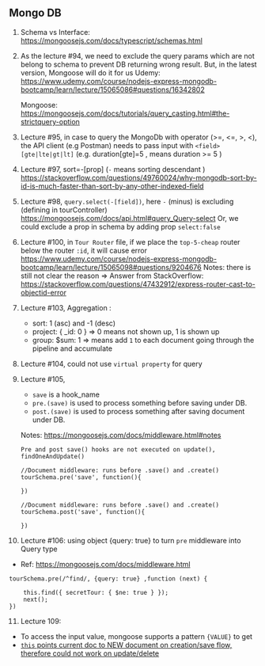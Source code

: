 ## Mongo DB

1. Schema vs Interface:
   https://mongoosejs.com/docs/typescript/schemas.html

2. As the lecture #94, we need to exclude the query params which are not belong to schema to prevent DB returning wrong result. But, in the latest version, Mongoose will do it for us
   Udemy: https://www.udemy.com/course/nodejs-express-mongodb-bootcamp/learn/lecture/15065086#questions/16342802

   Mongoose: https://mongoosejs.com/docs/tutorials/query_casting.html#the-strictquery-option

3. Lecture #95, in case to query the MongoDb with operator (>=, <=, >, <), the API client (e.g Postman) needs to pass input with `<field>[gte|lte|gt|lt]` (e.g. duration[gte]=5 , means duration >= 5 )

4. Lecture #97, sort=-[prop] (`-` means sorting descendant )
   https://stackoverflow.com/questions/49760024/why-mongodb-sort-by-id-is-much-faster-than-sort-by-any-other-indexed-field

5. Lecture #98, `query.select(-[field])`, here `-` (minus) is excluding (defining in tourController)
   https://mongoosejs.com/docs/api.html#query_Query-select
   Or, we could exclude a prop in schema by adding prop `select:false`

6. Lecture #100, in `Tour Router` file, if we place the `top-5-cheap` router below the router `:id`, it will cause error
   https://www.udemy.com/course/nodejs-express-mongodb-bootcamp/learn/lecture/15065098#questions/9204676
   Notes: there is still not clear the reason
   => Answer from StackOverflow:
   https://stackoverflow.com/questions/47432912/express-router-cast-to-objectid-error

7. Lecture #103, Aggregation :

   - sort: 1 (asc) and -1 (desc)
   - project: { \_id: 0 } => 0 means not shown up, 1 is shown up
   - group: $sum: 1 => means add `1` to each document going through the pipeline and accumulate

8. Lecture #104, could not use `virtual property` for query

9. Lecture #105,

   - `save` is a hook_name
   - `pre.(save)` is used to process something before saving under DB.
   - `post.(save)` is used to process something after saving document under DB.

   Notes: https://mongoosejs.com/docs/middleware.html#notes

   ```
   Pre and post save() hooks are not executed on update(), findOneAndUpdate()
   ```

   ```pre
   //Document middleware: runs before .save() and .create()
   tourSchema.pre('save', function(){

   })
   ```

   ```post
   //Document middleware: runs before .save() and .create()
   tourSchema.post('save', function(){

   })
   ```

10. Lecture #106: using object {query: true} to turn `pre` middleware into Query type

- Ref: https://mongoosejs.com/docs/middleware.html

```
tourSchema.pre(/^find/, {query: true} ,function (next) {

    this.find({ secretTour: { $ne: true } });
    next();
})
```

11. Lecture 109:

- To access the input value, mongoose supports a pattern `{VALUE}` to get
- [`this` points current doc to NEW document on creation/save flow, therefore could not work on update/delete](https://mongoosejs.com/docs/validation.html#update-validators-and-this)
